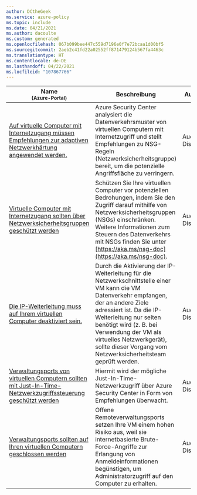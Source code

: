 ```yaml
---
author: DCtheGeek
ms.service: azure-policy
ms.topic: include
ms.date: 04/21/2021
ms.author: dacoulte
ms.custom: generated
ms.openlocfilehash: 067b099bee447c559d7196e0f7e72bcaa1d00bf5
ms.sourcegitcommit: 2aeb2c41fd22a02552ff871479124b567fa4463c
ms.translationtype: HT
ms.contentlocale: de-DE
ms.lasthandoff: 04/22/2021
ms.locfileid: "107867766"
---
```

|Name<br /><sub>(Azure-Portal)</sub> |Beschreibung |Auswirkungen |Version<br /><sub>(GitHub)</sub> |
|---|---|---|---|
|[Auf virtuelle Computer mit Internetzugang müssen Empfehlungen zur adaptiven Netzwerkhärtung angewendet werden.](https://portal.azure.com/#blade/Microsoft_Azure_Policy/PolicyDetailBlade/definitionId/%2Fproviders%2FMicrosoft.Authorization%2FpolicyDefinitions%2F08e6af2d-db70-460a-bfe9-d5bd474ba9d6) |Azure Security Center analysiert die Datenverkehrsmuster von virtuellen Computern mit Internetzugriff und stellt Empfehlungen zu NSG-Regeln (Netzwerksicherheitsgruppe) bereit, um die potenzielle Angriffsfläche zu verringern. |AuditIfNotExists, Disabled |[3.0.0](https://github.com/Azure/azure-policy/blob/master/built-in-policies/policyDefinitions/Security%20Center/ASC_AdaptiveNetworkHardenings_Audit.json) |
|[Virtuelle Computer mit Internetzugang sollten über Netzwerksicherheitsgruppen geschützt werden](https://portal.azure.com/#blade/Microsoft_Azure_Policy/PolicyDetailBlade/definitionId/%2Fproviders%2FMicrosoft.Authorization%2FpolicyDefinitions%2Ff6de0be7-9a8a-4b8a-b349-43cf02d22f7c) |Schützen Sie Ihre virtuellen Computer vor potenziellen Bedrohungen, indem Sie den Zugriff darauf mithilfe von Netzwerksicherheitsgruppen (NSGs) einschränken. Weitere Informationen zum Steuern des Datenverkehrs mit NSGs finden Sie unter [https://aka.ms/nsg-doc](https://aka.ms/nsg-doc). |AuditIfNotExists, Disabled |[3.0.0](https://github.com/Azure/azure-policy/blob/master/built-in-policies/policyDefinitions/Security%20Center/ASC_NetworkSecurityGroupsOnInternetFacingVirtualMachines_Audit.json) |
|[Die IP-Weiterleitung muss auf Ihrem virtuellen Computer deaktiviert sein.](https://portal.azure.com/#blade/Microsoft_Azure_Policy/PolicyDetailBlade/definitionId/%2Fproviders%2FMicrosoft.Authorization%2FpolicyDefinitions%2Fbd352bd5-2853-4985-bf0d-73806b4a5744) |Durch die Aktivierung der IP-Weiterleitung für die Netzwerkschnittstelle einer VM kann die VM Datenverkehr empfangen, der an andere Ziele adressiert ist. Da die IP-Weiterleitung nur selten benötigt wird (z. B. bei Verwendung der VM als virtuelles Netzwerkgerät), sollte dieser Vorgang vom Netzwerksicherheitsteam geprüft werden. |AuditIfNotExists, Disabled |[3.0.0](https://github.com/Azure/azure-policy/blob/master/built-in-policies/policyDefinitions/Security%20Center/ASC_IPForwardingOnVirtualMachines_Audit.json) |
|[Verwaltungsports von virtuellen Computern sollten mit Just-In-Time-Netzwerkzugriffssteuerung geschützt werden](https://portal.azure.com/#blade/Microsoft_Azure_Policy/PolicyDetailBlade/definitionId/%2Fproviders%2FMicrosoft.Authorization%2FpolicyDefinitions%2Fb0f33259-77d7-4c9e-aac6-3aabcfae693c) |Hiermit wird der mögliche Just-In-Time-Netzwerkzugriff über Azure Security Center in Form von Empfehlungen überwacht. |AuditIfNotExists, Disabled |[3.0.0](https://github.com/Azure/azure-policy/blob/master/built-in-policies/policyDefinitions/Security%20Center/ASC_JITNetworkAccess_Audit.json) |
|[Verwaltungsports sollten auf Ihren virtuellen Computern geschlossen werden](https://portal.azure.com/#blade/Microsoft_Azure_Policy/PolicyDetailBlade/definitionId/%2Fproviders%2FMicrosoft.Authorization%2FpolicyDefinitions%2F22730e10-96f6-4aac-ad84-9383d35b5917) |Offene Remoteverwaltungsports setzen Ihre VM einem hohen Risiko aus, weil sie internetbasierte Brute-Force-Angriffe zur Erlangung von Anmeldeinformationen begünstigen, um Administratorzugriff auf den Computer zu erhalten. |AuditIfNotExists, Disabled |[3.0.0](https://github.com/Azure/azure-policy/blob/master/built-in-policies/policyDefinitions/Security%20Center/ASC_OpenManagementPortsOnVirtualMachines_Audit.json) |
